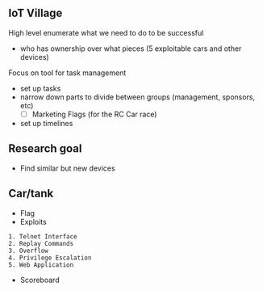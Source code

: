 ## IoT Village
High level enumerate what we need to do to be successful
- who has ownership over what pieces (5 exploitable cars and other devices)

Focus on tool for task management
- set up tasks
- narrow down parts to divide between groups (management, sponsors, etc)
    - [ ] Marketing Flags (for the RC Car race)
- set up timelines

## Research goal
- Find similar but new devices

## Car/tank
- Flag
- Exploits
```
1. Telnet Interface
2. Replay Commands
3. Overflow
4. Privilege Escalation
5. Web Application
```
- Scoreboard

